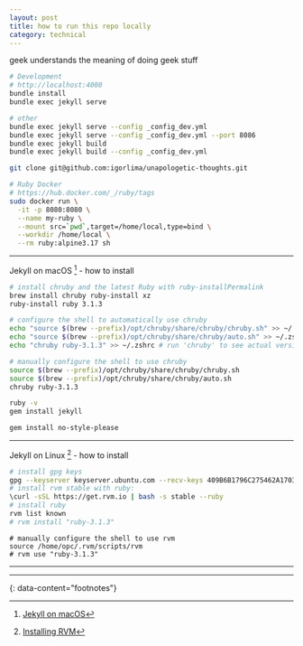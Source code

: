 ```yaml
---
layout: post
title: how to run this repo locally
category: technical
---
```


geek understands the meaning of doing geek stuff

```sh
# Development
# http://localhost:4000
bundle install
bundle exec jekyll serve

# other
bundle exec jekyll serve --config _config_dev.yml
bundle exec jekyll serve --config _config_dev.yml --port 8086
bundle exec jekyll build
bundle exec jekyll build --config _config_dev.yml
```

```sh
git clone git@github.com:igorlima/unapologetic-thoughts.git
```

```sh
# Ruby Docker
# https://hub.docker.com/_/ruby/tags
sudo docker run \
  -it -p 8080:8080 \
  --name my-ruby \
  --mount src=`pwd`,target=/home/local,type=bind \
  --workdir /home/local \
  --rm ruby:alpine3.17 sh
```

----

Jekyll on macOS [^1] - how to install

```sh
# install chruby and the latest Ruby with ruby-installPermalink
brew install chruby ruby-install xz
ruby-install ruby 3.1.3
```

```sh
# configure the shell to automatically use chruby
echo "source $(brew --prefix)/opt/chruby/share/chruby/chruby.sh" >> ~/.zshrc
echo "source $(brew --prefix)/opt/chruby/share/chruby/auto.sh" >> ~/.zshrc
echo "chruby ruby-3.1.3" >> ~/.zshrc # run 'chruby' to see actual version

# manually configure the shell to use chruby
source $(brew --prefix)/opt/chruby/share/chruby/chruby.sh
source $(brew --prefix)/opt/chruby/share/chruby/auto.sh
chruby ruby-3.1.3
```

```sh
ruby -v
gem install jekyll

gem install no-style-please
```

----

Jekyll on Linux [^2] - how to install

```sh
# install gpg keys
gpg --keyserver keyserver.ubuntu.com --recv-keys 409B6B1796C275462A1703113804BB82D39DC0E3 7D2BAF1CF37B13E2069D6956105BD0E739499BDB
# install rvm stable with ruby:
\curl -sSL https://get.rvm.io | bash -s stable --ruby
# install ruby
rvm list known
# rvm install "ruby-3.1.3"
```

```
# manually configure the shell to use rvm
source /home/opc/.rvm/scripts/rvm
# rvm use "ruby-3.1.3"
```

----

---
{: data-content="footnotes"}

[^1]: [Jekyll on macOS](https://jekyllrb.com/docs/installation/macos/)
[^2]: [Installing RVM](https://rvm.io/rvm/install)
